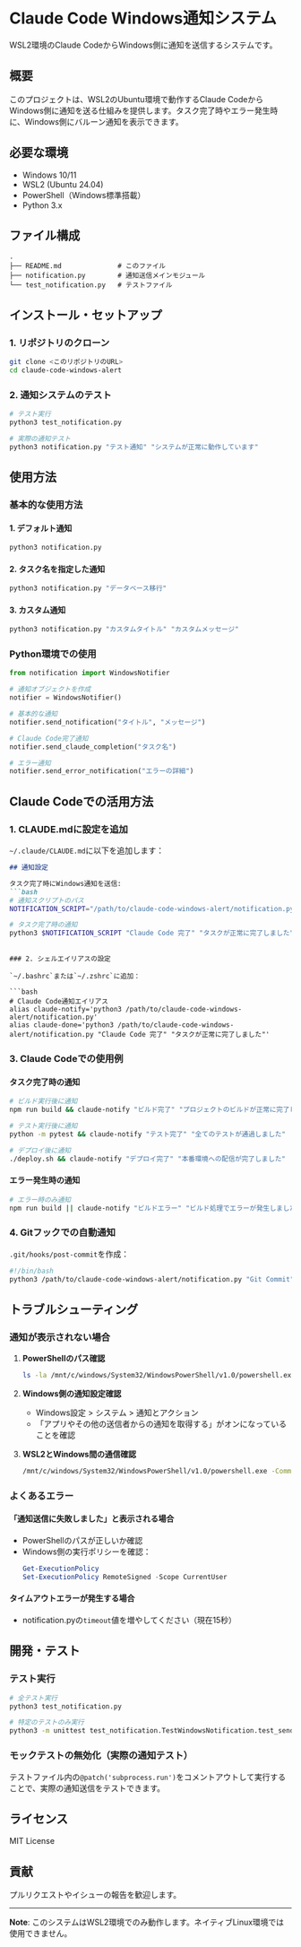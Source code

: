 # Claude Code Windows通知システム

WSL2環境のClaude CodeからWindows側に通知を送信するシステムです。

## 概要

このプロジェクトは、WSL2のUbuntu環境で動作するClaude CodeからWindows側に通知を送る仕組みを提供します。タスク完了時やエラー発生時に、Windows側にバルーン通知を表示できます。

## 必要な環境

- Windows 10/11
- WSL2 (Ubuntu 24.04)
- PowerShell（Windows標準搭載）
- Python 3.x

## ファイル構成

```
.
├── README.md              # このファイル
├── notification.py        # 通知送信メインモジュール
└── test_notification.py   # テストファイル
```

## インストール・セットアップ

### 1. リポジトリのクローン

```bash
git clone <このリポジトリのURL>
cd claude-code-windows-alert
```

### 2. 通知システムのテスト

```bash
# テスト実行
python3 test_notification.py

# 実際の通知テスト
python3 notification.py "テスト通知" "システムが正常に動作しています"
```

## 使用方法

### 基本的な使用方法

#### 1. デフォルト通知

```bash
python3 notification.py
```

#### 2. タスク名を指定した通知

```bash
python3 notification.py "データベース移行"
```

#### 3. カスタム通知

```bash
python3 notification.py "カスタムタイトル" "カスタムメッセージ"
```

### Python環境での使用

```python
from notification import WindowsNotifier

# 通知オブジェクトを作成
notifier = WindowsNotifier()

# 基本的な通知
notifier.send_notification("タイトル", "メッセージ")

# Claude Code完了通知
notifier.send_claude_completion("タスク名")

# エラー通知
notifier.send_error_notification("エラーの詳細")
```

## Claude Codeでの活用方法

### 1. CLAUDE.mdに設定を追加

`~/.claude/CLAUDE.md`に以下を追加します：

```markdown
## 通知設定

タスク完了時にWindows通知を送信:
```bash
# 通知スクリプトのパス
NOTIFICATION_SCRIPT="/path/to/claude-code-windows-alert/notification.py"

# タスク完了時の通知
python3 $NOTIFICATION_SCRIPT "Claude Code 完了" "タスクが正常に完了しました"
```
```

### 2. シェルエイリアスの設定

`~/.bashrc`または`~/.zshrc`に追加：

```bash
# Claude Code通知エイリアス
alias claude-notify='python3 /path/to/claude-code-windows-alert/notification.py'
alias claude-done='python3 /path/to/claude-code-windows-alert/notification.py "Claude Code 完了" "タスクが正常に完了しました"'
```

### 3. Claude Codeでの使用例

#### タスク完了時の通知

```bash
# ビルド実行後に通知
npm run build && claude-notify "ビルド完了" "プロジェクトのビルドが正常に完了しました"

# テスト実行後に通知  
python -m pytest && claude-notify "テスト完了" "全てのテストが通過しました"

# デプロイ後に通知
./deploy.sh && claude-notify "デプロイ完了" "本番環境への配信が完了しました"
```

#### エラー発生時の通知

```bash
# エラー時のみ通知
npm run build || claude-notify "ビルドエラー" "ビルド処理でエラーが発生しました"
```

### 4. Gitフックでの自動通知

`.git/hooks/post-commit`を作成：

```bash
#!/bin/bash
python3 /path/to/claude-code-windows-alert/notification.py "Git Commit" "コミットが完了しました"
```

## トラブルシューティング

### 通知が表示されない場合

1. **PowerShellのパス確認**
   ```bash
   ls -la /mnt/c/windows/System32/WindowsPowerShell/v1.0/powershell.exe
   ```

2. **Windows側の通知設定確認**
   - Windows設定 > システム > 通知とアクション
   - 「アプリやその他の送信者からの通知を取得する」がオンになっていることを確認

3. **WSL2とWindows間の通信確認**
   ```bash
   /mnt/c/windows/System32/WindowsPowerShell/v1.0/powershell.exe -Command "Get-Date"
   ```

### よくあるエラー

#### 「通知送信に失敗しました」と表示される場合

- PowerShellのパスが正しいか確認
- Windows側の実行ポリシーを確認：
  ```powershell
  Get-ExecutionPolicy
  Set-ExecutionPolicy RemoteSigned -Scope CurrentUser
  ```

#### タイムアウトエラーが発生する場合

- notification.pyの`timeout`値を増やしてください（現在15秒）

## 開発・テスト

### テスト実行

```bash
# 全テスト実行
python3 test_notification.py

# 特定のテストのみ実行
python3 -m unittest test_notification.TestWindowsNotification.test_send_notification_basic
```

### モックテストの無効化（実際の通知テスト）

テストファイル内の`@patch('subprocess.run')`をコメントアウトして実行することで、実際の通知送信をテストできます。

## ライセンス

MIT License

## 貢献

プルリクエストやイシューの報告を歓迎します。

---

**Note**: このシステムはWSL2環境でのみ動作します。ネイティブLinux環境では使用できません。